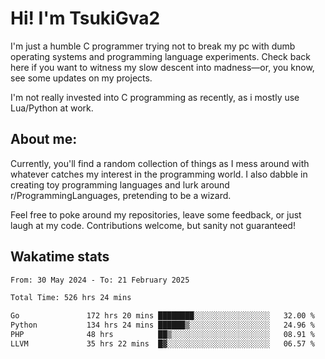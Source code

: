 # Hi! I'm TsukiGva2

I'm just a humble C programmer trying not to break my pc with dumb operating systems and programming language experiments. Check back here if you want to witness my slow descent into madness—or, you know, see some updates on my projects.

I'm not really invested into C programming as recently, as i mostly use Lua/Python at work.

## About me:

Currently, you'll find a random collection of things as I mess around with whatever catches my interest in the programming world. I also dabble in creating toy programming languages and lurk around r/ProgrammingLanguages, pretending to be a wizard.

Feel free to poke around my repositories, leave some feedback, or just laugh at my code. Contributions welcome, but sanity not guaranteed!

## Wakatime stats
<!--START_SECTION:waka-->

```txt
From: 30 May 2024 - To: 21 February 2025

Total Time: 526 hrs 24 mins

Go               172 hrs 20 mins ████████░░░░░░░░░░░░░░░░░   32.00 %
Python           134 hrs 24 mins ██████▒░░░░░░░░░░░░░░░░░░   24.96 %
PHP              48 hrs          ██▒░░░░░░░░░░░░░░░░░░░░░░   08.91 %
LLVM             35 hrs 22 mins  █▓░░░░░░░░░░░░░░░░░░░░░░░   06.57 %
```

<!--END_SECTION:waka-->
